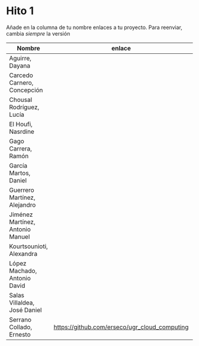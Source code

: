 # Hito 1

Añade en la columna de tu nombre enlaces a tu proyecto. Para reenviar, cambia *siempre* la versión

| Nombre                           | enlace  | version |
|----------------------------------|---------|---------|
| Aguirre, Dayana                  | | | 
| Carcedo Carnero, Concepción      | | | 
| Chousal Rodríguez, Lucía         | | | 
| El Houfi, Nasrdine               | | | 
| Gago Carrera, Ramón              | | | 
| García Martos, Daniel            | | | 
| Guerrero Martínez, Alejandro     | | | 
| Jiménez Martínez, Antonio Manuel | | | 
| Kourtsounioti, Alexandra         | | | 
| López Machado, Antonio David     | | | 
| Salas Villaldea, José Daniel     | | | 
| Serrano Collado, Ernesto         | https://github.com/erseco/ugr_cloud_computing | 3 | 

